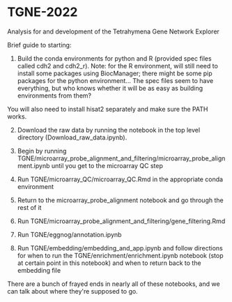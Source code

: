 # TGNE-2022
Analysis for and development of the Tetrahymena Gene Network Explorer

Brief guide to starting:

1) Build the conda environments for python and R (provided spec files called cdh2 and cdh2_r). 
Note: for the R environment, will still need to install some packages using BiocManager; there 
might be some pip packages for the python environment... The spec files seem to have 
everything, but who knows whether it will be as easy as building environments from them?

You will also need to install hisat2 separately and make sure the PATH works.

2) Download the raw data by running the notebook in the top level directory 
(Download_raw_data.ipynb).

3) Begin by running 
TGNE/microarray_probe_alignment_and_filtering/microarray_probe_alignment.ipynb until you get 
to the microarray QC step

4) Run TGNE/microarray_QC/microarray_QC.Rmd in the appropriate conda environment

5) Return to the microarray_probe_alignment notebook and go through the rest of it

6) Run TGNE/microarray_probe_alignment_and_filtering/gene_filtering.Rmd

7) Run TGNE/eggnog/annotation.ipynb

8) Run TGNE/embedding/embedding_and_app.ipynb and follow directions for when to run the 
TGNE/enrichment/enrichment.ipynb notebook (stop at certain point in this notebook) and when to return back to the embedding file

There are a bunch of frayed ends in nearly all of these notebooks, and we can talk about where 
they're supposed to go.
